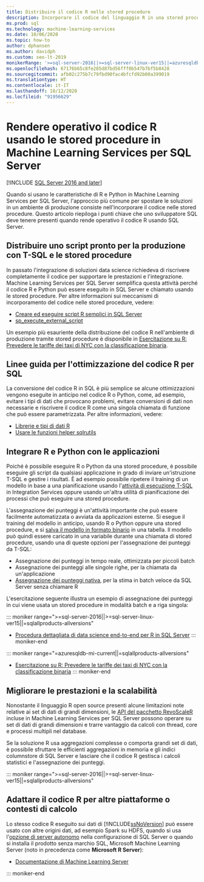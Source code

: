 ```yaml
---
title: Distribuire il codice R nelle stored procedure
description: Incorporare il codice del linguaggio R in una stored procedure di SQL Server per renderlo disponibile per qualsiasi applicazione client abbia accesso a un database SQL Server.
ms.prod: sql
ms.technology: machine-learning-services
ms.date: 10/06/2020
ms.topic: how-to
author: dphansen
ms.author: davidph
ms.custom: seo-lt-2019
monikerRange: '>=sql-server-2016||>=sql-server-linux-ver15||=azuresqldb-mi-current||=sqlallproducts-allversions'
ms.openlocfilehash: 67176b65c8fe285d87bd56fff0b547b7bf5b8428
ms.sourcegitcommit: afb02c275b7c79fbd90fac4bfcfd92b00a399019
ms.translationtype: HT
ms.contentlocale: it-IT
ms.lasthandoff: 10/12/2020
ms.locfileid: "91956629"
---
```

# <a name="operationalize-r-code-using-stored-procedures-in-sql-server-machine-learning-services"></a>Rendere operativo il codice R usando le stored procedure in Machine Learning Services per SQL Server
[!INCLUDE [SQL Server 2016 and later](../../includes/applies-to-version/sqlserver2016.md)]

Quando si usano le caratteristiche di R e Python in Machine Learning Services per SQL Server, l'approccio più comune per spostare le soluzioni in un ambiente di produzione consiste nell'incorporare il codice nelle stored procedure. Questo articolo riepiloga i punti chiave che uno sviluppatore SQL deve tenere presenti quando rende operativo il codice R usando SQL Server.

## <a name="deploy-production-ready-script-using-t-sql-and-stored-procedures"></a>Distribuire uno script pronto per la produzione con T-SQL e le stored procedure

In passato l'integrazione di soluzioni data science richiedeva di riscrivere completamente il codice per supportare le prestazioni e l'integrazione. Machine Learning Services per SQL Server semplifica questa attività perché il codice R e Python può essere eseguito in SQL Server e chiamato usando le stored procedure. Per altre informazioni sui meccanismi di incorporamento del codice nelle stored procedure, vedere:

+ [Creare ed eseguire script R semplici in SQL Server](../tutorials/quickstart-r-create-script.md)
+ [sp_execute_external_script](../../relational-databases/system-stored-procedures/sp-execute-external-script-transact-sql.md)

Un esempio più esauriente della distribuzione del codice R nell'ambiente di produzione tramite stored procedure è disponibile in [Esercitazione su R: Prevedere le tariffe dei taxi di NYC con la classificazione binaria](../tutorials/r-taxi-classification-introduction.md).

## <a name="guidelines-for-optimizing-r-code-for-sql"></a>Linee guida per l'ottimizzazione del codice R per SQL

La conversione del codice R in SQL è più semplice se alcune ottimizzazioni vengono eseguite in anticipo nel codice R o Python, come, ad esempio, evitare i tipi di dati che provocano problemi, evitare conversioni di dati non necessarie e riscrivere il codice R come una singola chiamata di funzione che può essere parametrizzata. Per altre informazioni, vedere:

+ [Librerie e tipi di dati R](r-libraries-and-data-types.md)
+ [Usare le funzioni helper sqlrutils](ref-r-sqlrutils.md)

## <a name="integrate-r-and-python-with-applications"></a>Integrare R e Python con le applicazioni

Poiché è possibile eseguire R o Python da una stored procedure, è possibile eseguire gli script da qualsiasi applicazione in grado di inviare un'istruzione T-SQL e gestire i risultati. È ad esempio possibile ripetere il training di un modello in base a una pianificazione usando l'[attività di esecuzione T-SQL](../../integration-services/control-flow/execute-t-sql-statement-task.md) in Integration Services oppure usando un'altra utilità di pianificazione dei processi che può eseguire una stored procedure.

L'assegnazione dei punteggi è un'attività importante che può essere facilmente automatizzata o avviata da applicazioni esterne. Si esegue il training del modello in anticipo, usando R o Python oppure una stored procedure, e si [salva il modello in formato binario](../tutorials/walkthrough-build-and-save-the-model.md) in una tabella. Il modello può quindi essere caricato in una variabile durante una chiamata di stored procedure, usando una di queste opzioni per l'assegnazione dei punteggi da T-SQL:

+ Assegnazione dei punteggi in tempo reale, ottimizzata per piccoli batch
+ Assegnazione dei punteggi alle singole righe, per la chiamata da un'applicazione
+ [Assegnazione dei punteggi nativa](../predictions/native-scoring-predict-transact-sql.md), per la stima in batch veloce da SQL Server senza chiamare R

L'esercitazione seguente illustra un esempio di assegnazione dei punteggi in cui viene usata un stored procedure in modalità batch e a riga singola:

::: moniker range=">=sql-server-2016||>=sql-server-linux-ver15||=sqlallproducts-allversions"
+ [Procedura dettagliata di data science end-to-end per R in SQL Server](../tutorials/walkthrough-data-science-end-to-end-walkthrough.md)
::: moniker-end

::: moniker range="=azuresqldb-mi-current||=sqlallproducts-allversions"
+ [Esercitazione su R: Prevedere le tariffe dei taxi di NYC con la classificazione binaria](../tutorials/r-taxi-classification-introduction.md)
::: moniker-end

## <a name="boost-performance-and-scale"></a>Migliorare le prestazioni e la scalabilità

Nonostante il linguaggio R open source presenti alcune limitazioni note relative ai set di dati di grandi dimensioni, le [API del pacchetto RevoScaleR](ref-r-revoscaler.md) incluse in Machine Learning Services per SQL Server possono operare su set di dati di grandi dimensioni e trarre vantaggio da calcoli con thread, core e processi multipli nel database.

Se la soluzione R usa aggregazioni complesse o comporta grandi set di dati, è possibile sfruttare le efficienti aggregazioni in memoria e gli indici columnstore di SQL Server e lasciare che il codice R gestisca i calcoli statistici e l'assegnazione dei punteggi.

::: moniker range=">=sql-server-2016||>=sql-server-linux-ver15||=sqlallproducts-allversions"

## <a name="adapt-r-code-for-other-platforms-or-compute-contexts"></a>Adattare il codice R per altre piattaforme o contesti di calcolo

Lo stesso codice R eseguito sui dati di [!INCLUDE[ssNoVersion](../../includes/ssnoversion-md.md)] può essere usato con altre origini dati, ad esempio Spark su HDFS, quando si usa l'[opzione di server autonomo](../install/sql-machine-learning-standalone-windows-install.md) nella configurazione di SQL Server o quando si installa il prodotto senza marchio SQL, Microsoft Machine Learning Server (noto in precedenza come **Microsoft R Server**):

+ [Documentazione di Machine Learning Server](/r-server/)

::: moniker-end
